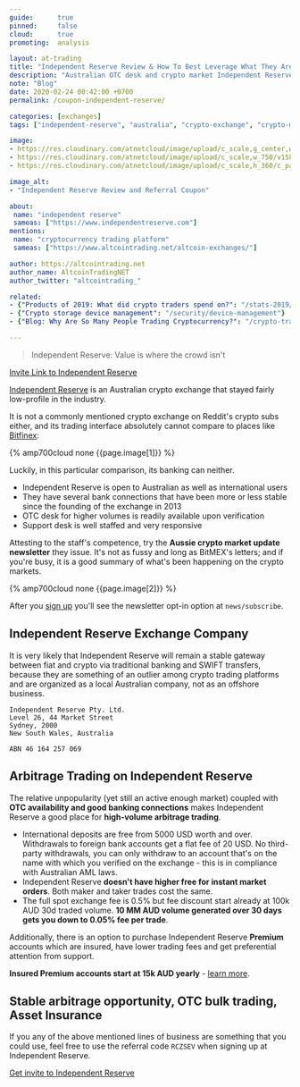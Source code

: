 ```yaml
---
guide:      true
pinned:     false
cloud:      true
promoting:  analysis

layout: at-trading
title: "Independent Reserve Review & How To Best Leverage What They Are Great At"
description: "Australian OTC desk and crypto market Independent Reserve exchange: Value is where the crowd isn't. Referral code for invite: RCZSEV"
note: "Blog"
date: 2020-02-24 00:42:00 +0700
permalink: /coupon-independent-reserve/

categories: [exchanges]
tags: ["independent-reserve", "australia", "crypto-exchange", "crypto-market", "indyres"]

image:
- https://res.cloudinary.com/atnetcloud/image/upload/c_scale,g_center,w_700/c_crop,g_center,h_360,w_700/v1582619682/atnet/var_exchanges/indyres-hero_p11k7b.jpg
- https://res.cloudinary.com/atnetcloud/image/upload/c_scale,w_750/v1582619626/atnet/var_exchanges/Screen_Shot_2020-02-25_at_15.11.57_nxjpsk.png
- https://res.cloudinary.com/atnetcloud/image/upload/c_scale,h_360/c_pad,g_center,h_360,w_700/v1582619626/atnet/var_exchanges/Screen_Shot_2020-02-25_at_15.08.33_ytgqne.png

image_alt:
- "Independent Reserve Review and Referral Coupon"

about:
 name: "independent reserve"
 sameas: ["https://www.independentreserve.com"]
mentions:
 name: "cryptocurrency trading platform"
 sameas: ["https://www.altcointrading.net/altcoin-exchanges/"]

author: https://altcointrading.net
author_name: AltcoinTradingNET
author_twitter: "altcointrading_"

related:
- {"Products of 2019: What did crypto traders spend on?": "/stats-2019/"}
- {"Crypto storage device management": "/security/device-management"}
- {"Blog: Why Are So Many People Trading Cryptocurrency?": "/crypto-trading-growth/"}

---
```


> Independent Reserve: Value is where the crowd isn't

<p><a rel="nofollow" href="http://bit.ly/at-indyres" class="button">Invite Link to Independent Reserve</a></p>

[Independent Reserve](http://bit.ly/at-indyres) is an Australian crypto exchange that stayed fairly low-profile in the industry.

It is not a commonly mentioned crypto exchange on Reddit's crypto subs either, and its trading interface absolutely cannot compare to places like [Bitfinex](http://bit.ly/at-bfx-banner2020):

{% amp700cloud none {{page.image[1]}} %}

Luckily, in this particular comparison, its banking can neither.

* Independent Reserve is open to Australian as well as international users
* They have several bank connections that have been more or less stable since the founding of the exchange in 2013
* OTC desk for higher volumes is readily available upon verification
* Support desk is well staffed and very responsive

Attesting to the staff's competence, try the **Aussie crypto market update newsletter** they issue. It's not as fussy and long as BitMEX's letters; and if you're busy, it is a good summary of what's been happening on the crypto markets.

{% amp700cloud none {{page.image[2]}} %}

After you [sign up](http://bit.ly/at-indyres) you'll see the newsletter opt-in option at `news/subscribe`.

## Independent Reserve Exchange Company

It is very likely that Independent Reserve will remain a stable gateway between fiat and crypto via traditional banking and SWIFT transfers, because they are something of an outlier among crypto trading platforms and are organized as a local Australian company, not as an offshore business.

```
Independent Reserve Pty. Ltd.
Level 26, 44 Market Street
Sydney, 2000
New South Wales, Australia

ABN 46 164 257 069
```

## Arbitrage Trading on Independent Reserve

The relative unpopularity (yet still an active enough market) coupled with **OTC availability and good banking connections** makes Independent Reserve a good place for **high-volume arbitrage trading**.

* International deposits are free from 5000 USD worth and over. Withdrawals to foreign bank accounts get a flat fee of 20 USD. No third-party withdrawals, you can only withdraw to an account that's on the name with which you verified on the exchange - this is in compliance with Australian AML laws.
* Independent Reserve **doesn't have higher free for instant market orders**. Both maker and taker trades cost the same.
* The full spot exchange fee is 0.5% but fee discount start already at 100k AUD 30d traded volume. **10 MM AUD volume generated over 30 days gets you down to 0.05% fee per trade**.

Additionally, there is an option to purchase Independent Reserve **Premium** accounts which are insured, have lower trading fees and get preferential attention from support.

**Insured Premium accounts start at 15k AUD yearly** - [learn more](http://bit.ly/2wLQhrd).

## Stable arbitrage opportunity, OTC bulk trading, Asset Insurance

If you any of the above mentioned lines of business are something that you could use, feel free to use the referral code `RCZSEV` when signing up at Independent Reserve.  

<p><a rel="nofollow" href="http://bit.ly/at-indyres" class="button">Get invite to Independent Reserve</a></p>
